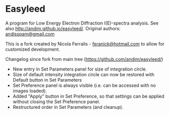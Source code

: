 Easyleed
========

A program for Low Energy Electron Diffraction I(E)-spectra analysis. See also http://andim.github.io/easyleed/. Original authors: andisspam@gmail.com

This is a fork created by Nicola Ferralis - feranick@hotmail.com to allow for customized development.

Changelog since fork from main tree (https://github.com/andim/easyleed/)

- New entry in Set Parameters panel for size of integration circle.
- Size of default intensity integration circle can now be restored with Default button in Set Parameters
- Set Preference panel is always visible (i.e. can be accessed with no images loaded).
- Added "Apply" button in Set Preference, so that settings can be applied without closing the Set Preference panel.
- Restructured order in Set Parameters (and cleanup).